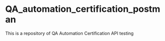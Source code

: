 # QA_automation_certification_postman
This is a repository of QA Automation Certification API testing
